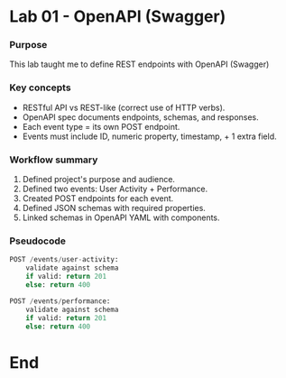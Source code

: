 
# Lab 01 - OpenAPI (Swagger)

### Purpose 
This lab taught me to define REST endpoints with OpenAPI (Swagger)

### Key concepts
* RESTful API vs REST-like (correct use of HTTP verbs).
* OpenAPI spec documents endpoints, schemas, and responses.
* Each event type = its own POST endpoint.
* Events must include ID, numeric property, timestamp, + 1 extra field.

### Workflow summary
1. Defined project's purpose and audience.
2. Defined two events: User Activity + Performance.
3. Created POST endpoints for each event.
4. Defined JSON schemas with required properties.
5. Linked schemas in OpenAPI YAML with components.

### Pseudocode
```python
POST /events/user-activity:
    validate against schema
    if valid: return 201
    else: return 400

POST /events/performance:
    validate against schema
    if valid: return 201
    else: return 400
```
# End